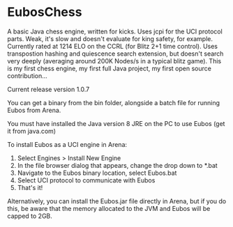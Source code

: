 # EubosChess
A basic Java chess engine, written for kicks. Uses jcpi for the UCI protocol parts. Weak, it's slow and doesn't evaluate for king safety, for example. Currently rated at 1214 ELO on the CCRL (for Blitz 2+1 time control). Uses transpostion hashing and quiescence search extension, but doesn't search very deeply (averaging around 200K Nodes/s in a typical blitz game). This is my first chess engine, my first full Java project, my first open source contribution...

Current release version 1.0.7

You can get a binary from the bin folder, alongside a batch file for running Eubos from Arena.

You must have installed the Java version 8 JRE on the PC to use Eubos (get it from java.com)

To install Eubos as a UCI engine in Arena:

1. Select Engines > Install New Engine
2. In the file browser dialog that appears, change the drop down to *.bat
3. Navigate to the Eubos binary location, select Eubos.bat
4. Select UCI protocol to communicate with Eubos
5. That's it!

Alternatively, you can install the Eubos.jar file directly in Arena, but if you do this, be aware that the memory allocated to the JVM and Eubos will be capped to 2GB.